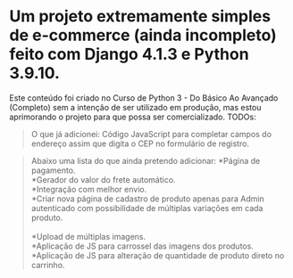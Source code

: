 # Um projeto extremamente simples de e-commerce (ainda incompleto) feito com Django 4.1.3 e Python 3.9.10.
Este conteúdo foi criado no Curso de Python 3 - Do Básico Ao Avançado (Completo) sem a intenção de ser utilizado em produção, mas estou aprimorando o projeto para que possa ser comercializado.
TODOs:

> O que já adicionei:
  Código JavaScript para completar campos do endereço assim que digita o CEP no formulário de registro.

> Abaixo uma lista do que ainda pretendo adicionar:
 *Página de pagamento. <br /> 
 *Gerador do valor do frete automático.<br />
 *Integração com melhor envio.<br />
 *Criar nova página de cadastro de produto apenas para Admin autenticado com possibilidade de múltiplas variações em cada produto.<br /><br />
 *Upload de múltiplas imagens.<br />
 *Aplicação de JS para carrossel das imagens dos produtos.<br />
 *Aplicação de JS para alteração de quantidade de produto direto no carrinho.
